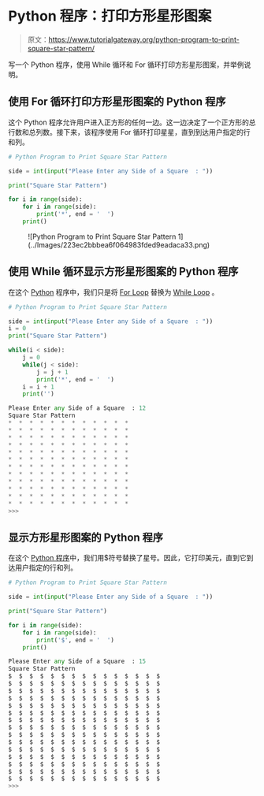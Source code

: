 # Python 程序：打印方形星形图案

> 原文：<https://www.tutorialgateway.org/python-program-to-print-square-star-pattern/>

写一个 Python 程序，使用 While 循环和 For 循环打印方形星形图案，并举例说明。

## 使用 For 循环打印方形星形图案的 Python 程序

这个 Python 程序允许用户进入正方形的任何一边。这一边决定了一个正方形的总行数和总列数。接下来，该程序使用 For 循环打印星星，直到到达用户指定的行和列。

```py
# Python Program to Print Square Star Pattern

side = int(input("Please Enter any Side of a Square  : "))

print("Square Star Pattern") 

for i in range(side):
    for i in range(side):
        print('*', end = '  ')
    print()
```

<figure class="wp-block-image">![Python Program to Print Square Star Pattern 1](../Images/223ec2bbbea6f064983fded9eadaca33.png)</figure>

## 使用 While 循环显示方形星形图案的 Python 程序

在这个 [Python](https://www.tutorialgateway.org/python-tutorial/) 程序中，我们只是将 [For Loop](https://www.tutorialgateway.org/python-for-loop/) 替换为 [While Loop](https://www.tutorialgateway.org/python-while-loop/) 。

```py
# Python Program to Print Square Star Pattern

side = int(input("Please Enter any Side of a Square  : "))
i = 0
print("Square Star Pattern") 

while(i < side):
    j = 0
    while(j < side):      
        j = j + 1
        print('*', end = '  ')
    i = i + 1
    print('')
```

```py
Please Enter any Side of a Square  : 12
Square Star Pattern
*  *  *  *  *  *  *  *  *  *  *  *  
*  *  *  *  *  *  *  *  *  *  *  *  
*  *  *  *  *  *  *  *  *  *  *  *  
*  *  *  *  *  *  *  *  *  *  *  *  
*  *  *  *  *  *  *  *  *  *  *  *  
*  *  *  *  *  *  *  *  *  *  *  *  
*  *  *  *  *  *  *  *  *  *  *  *  
*  *  *  *  *  *  *  *  *  *  *  *  
*  *  *  *  *  *  *  *  *  *  *  *  
*  *  *  *  *  *  *  *  *  *  *  *  
*  *  *  *  *  *  *  *  *  *  *  *  
*  *  *  *  *  *  *  *  *  *  *  *  
>>> 
```

## 显示方形星形图案的 Python 程序

在这个 [Python 程序](https://www.tutorialgateway.org/python-programming-examples/)中，我们用$符号替换了星号。因此，它打印美元，直到它到达用户指定的行和列。

```py
# Python Program to Print Square Star Pattern

side = int(input("Please Enter any Side of a Square  : "))

print("Square Star Pattern") 

for i in range(side):
    for i in range(side):
        print('$', end = '  ')
    print()
```

```py
Please Enter any Side of a Square  : 15
Square Star Pattern
$  $  $  $  $  $  $  $  $  $  $  $  $  $  $  
$  $  $  $  $  $  $  $  $  $  $  $  $  $  $  
$  $  $  $  $  $  $  $  $  $  $  $  $  $  $  
$  $  $  $  $  $  $  $  $  $  $  $  $  $  $  
$  $  $  $  $  $  $  $  $  $  $  $  $  $  $  
$  $  $  $  $  $  $  $  $  $  $  $  $  $  $  
$  $  $  $  $  $  $  $  $  $  $  $  $  $  $  
$  $  $  $  $  $  $  $  $  $  $  $  $  $  $  
$  $  $  $  $  $  $  $  $  $  $  $  $  $  $  
$  $  $  $  $  $  $  $  $  $  $  $  $  $  $  
$  $  $  $  $  $  $  $  $  $  $  $  $  $  $  
$  $  $  $  $  $  $  $  $  $  $  $  $  $  $  
$  $  $  $  $  $  $  $  $  $  $  $  $  $  $  
$  $  $  $  $  $  $  $  $  $  $  $  $  $  $  
$  $  $  $  $  $  $  $  $  $  $  $  $  $  $  
>>> 
```
